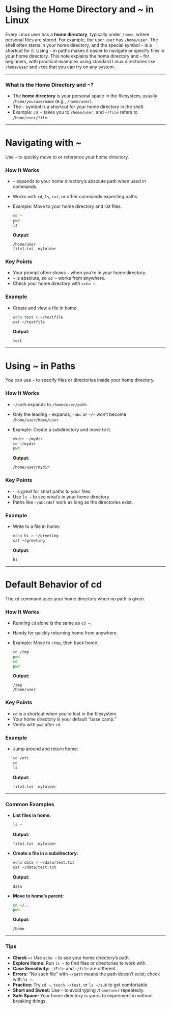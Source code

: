 # **Using the Home Directory and ~ in Linux**

Every Linux user has a **home directory**, typically under `/home`, where personal files are stored. For example, the user `user` has `/home/user`. The shell often starts in your home directory, and the special symbol `~` is a shortcut for it. Using `~` in paths makes it easier to navigate or specify files in your home directory. This note explains the home directory and `~` for beginners, with practical examples using standard Linux directories like `/home/user` and `/tmp` that you can try on any system.

---

### **What is the Home Directory and ~?**

- The **home directory** is your personal space in the filesystem, usually `/home/yourusername` (e.g., `/home/user`).
- The `~` symbol is a shortcut for your home directory in the shell.
- Example: `cd ~` takes you to `/home/user`, and `~/file` refers to `/home/user/file`.

---

# **Navigating with ~**

Use `~` to quickly move to or reference your home directory.

### **How It Works**

- `~` expands to your home directory’s absolute path when used in commands.
- Works with `cd`, `ls`, `cat`, or other commands expecting paths.
- Example: Move to your home directory and list files.
    
    ```bash
    cd ~
    pwd
    ls
    ```
    
    **Output:**
    
    ```
    /home/user
    file1.txt  myfolder
    ```
    

### **Key Points**

- Your prompt often shows `~` when you’re in your home directory.
- `~` is absolute, so `cd ~` works from anywhere.
- Check your home directory with `echo ~`.

### **Example**

- Create and view a file in home:
    
    ```bash
    echo test > ~/testfile
    cat ~/testfile
    ```
    
    **Output:**
    
    ```
    test
    ```
    

---

# **Using ~ in Paths**

You can use `~` to specify files or directories inside your home directory.

### **How It Works**

- `~/path` expands to `/home/user/path`.
- Only the leading `~` expands; `~abc` or `~/~` won’t become `/home/user/home/user`.
- Example: Create a subdirectory and move to it.
    
    ```bash
    mkdir ~/mydir
    cd ~/mydir
    pwd
    ```
    
    **Output:**
    
    ```
    /home/user/mydir
    ```
    

### **Key Points**

- `~` is great for short paths to your files.
- Use `ls ~` to see what’s in your home directory.
- Paths like `~/abc/def` work as long as the directories exist.

### **Example**

- Write to a file in home:
    
    ```bash
    echo hi > ~/greeting
    cat ~/greeting
    ```
    
    **Output:**
    
    ```
    hi
    ```
    

---

# **Default Behavior of cd**

The `cd` command uses your home directory when no path is given.

### **How It Works**

- Running `cd` alone is the same as `cd ~`.
- Handy for quickly returning home from anywhere.
- Example: Move to `/tmp`, then back home.
    
    ```bash
    cd /tmp
    pwd
    cd
    pwd
    ```
    
    **Output:**
    
    ```
    /tmp
    /home/user
    ```
    

### **Key Points**

- `cd` is a shortcut when you’re lost in the filesystem.
- Your home directory is your default “base camp.”
- Verify with `pwd` after `cd`.

### **Example**

- Jump around and return home:
    
    ```bash
    cd /etc
    cd
    ls
    ```
    
    **Output:**
    
    ```
    file1.txt  myfolder
    ```
    

---

### **Common Examples**

- **List files in home:**
    
    ```bash
    ls ~
    ```
    
    **Output:**
    
    ```
    file1.txt  myfolder
    ```
    
- **Create a file in a subdirectory:**
    
    ```bash
    echo data > ~/data/test.txt
    cat ~/data/test.txt
    ```
    
    **Output:**
    
    ```
    data
    ```
    
- **Move to home’s parent:**
    
    ```bash
    cd ~/..
    pwd
    ```
    
    **Output:**
    
    ```
    /home
    ```
    

---

### **Tips**

- **Check ~:** Use `echo ~` to see your home directory’s path.
- **Explore Home:** Run `ls ~` to find files or directories to work with.
- **Case Sensitivity:** `~/File` and `~/file` are different.
- **Errors:** “No such file” with `~/path` means the path doesn’t exist; check with `ls ~`.
- **Practice:** Try `cd ~`, `touch ~/test`, or `ls ~/sub` to get comfortable.
- **Short and Sweet:** Use `~` to avoid typing `/home/user` repeatedly.
- **Safe Space:** Your home directory is yours to experiment in without breaking things.